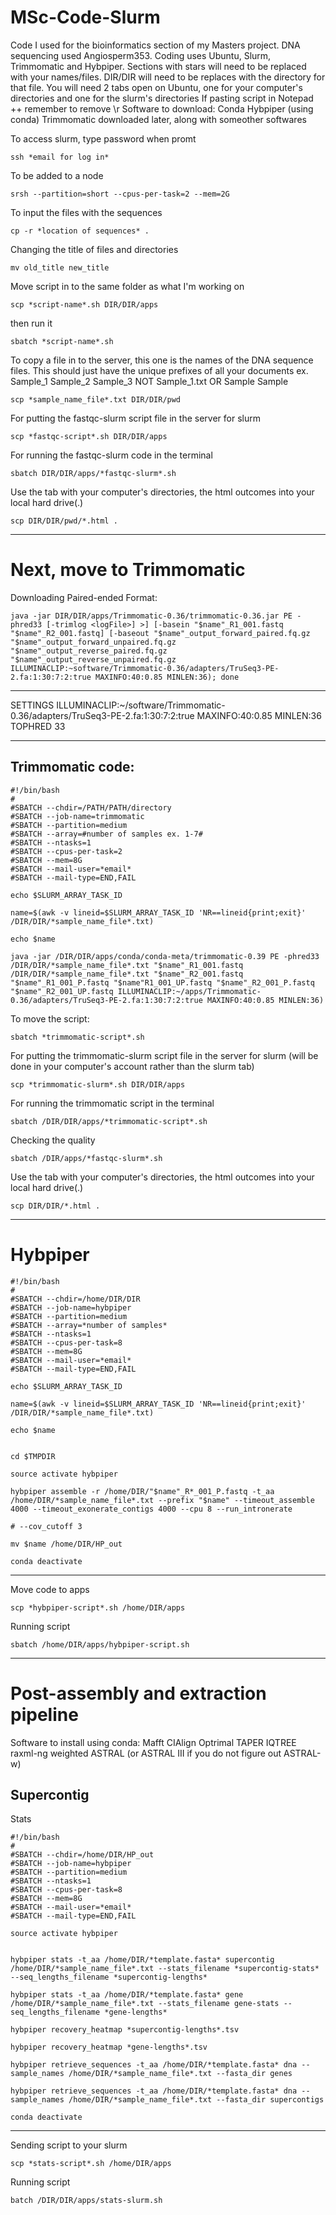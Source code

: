 # MSc-Code-Slurm
Code I used for the bioinformatics section of my Masters project. DNA sequencing used Angiosperm353. Coding uses Ubuntu, Slurm, Trimmomatic and Hybpiper.
Sections with stars will need to be replaced with your names/files.
DIR/DIR will need to be replaces with the directory for that file.
You will need 2 tabs open on Ubuntu, one for your computer's directories and one for the slurm's directories 
If pasting script in Notepad ++ remember to remove \r
Software to download:
Conda
Hybpiper (using conda)
Trimmomatic downloaded later, along with someother softwares

To access slurm, type password when promt
```
ssh *email for log in*
```

To be added to a node
```
srsh --partition=short --cpus-per-task=2 --mem=2G
```

To input the files with the sequences
```
cp -r *location of sequences* .
```

Changing the title of files and directories
```
mv old_title new_title
```

Move script in to the same folder as what I'm working on 
```
scp *script-name*.sh DIR/DIR/apps
```

then run it
```
sbatch *script-name*.sh
```

To copy a file in to the server, this one is the names of the DNA sequence files. This should just have the unique prefixes of all your documents ex. 
Sample_1
Sample_2
Sample_3
NOT
Sample_1.txt
OR
Sample
Sample
```
scp *sample_name_file*.txt DIR/DIR/pwd
```

For putting the fastqc-slurm script file in the server for slurm
```
scp *fastqc-script*.sh DIR/DIR/apps
```

For running the fastqc-slurm code in the terminal
```
sbatch DIR/DIR/apps/*fastqc-slurm*.sh
```

Use the tab with your computer's directories, the html outcomes into your local hard drive(.) 
```
scp DIR/DIR/pwd/*.html .
```
--------------------------------------------------------------------------------------------------------------------------
# Next, move to Trimmomatic

Downloading Paired-ended Format:
```
java -jar DIR/DIR/apps/Trimmomatic-0.36/trimmomatic-0.36.jar PE -phred33 [-trimlog <logFile>] >] [-basein "$name"_R1_001.fastq "$name"_R2_001.fastq] [-baseout "$name"_output_forward_paired.fq.gz "$name"_output_forward_unpaired.fq.gz "$name"_output_reverse_paired.fq.gz "$name"_output_reverse_unpaired.fq.gz ILLUMINACLIP:~software/Trimmomatic-0.36/adapters/TruSeq3-PE-2.fa:1:30:7:2:true MAXINFO:40:0.85 MINLEN:36); done
```
-------------------------------------------------
SETTINGS
ILLUMINACLIP:~/software/Trimmomatic-0.36/adapters/TruSeq3-PE-2.fa:1:30:7:2:true
MAXINFO:40:0.85 
MINLEN:36
TOPHRED 33 

-----------------------
## Trimmomatic code:
```
#!/bin/bash
#
#SBATCH --chdir=/PATH/PATH/directory
#SBATCH --job-name=trimmomatic
#SBATCH --partition=medium
#SBATCH --array=#number of samples ex. 1-7#
#SBATCH --ntasks=1
#SBATCH --cpus-per-task=2
#SBATCH --mem=8G
#SBATCH --mail-user=*email*
#SBATCH --mail-type=END,FAIL

echo $SLURM_ARRAY_TASK_ID

name=$(awk -v lineid=$SLURM_ARRAY_TASK_ID 'NR==lineid{print;exit}' /DIR/DIR/*sample_name_file*.txt)

echo $name

java -jar /DIR/DIR/apps/conda/conda-meta/trimmomatic-0.39 PE -phred33 /DIR/DIR/*sample_name_file*.txt "$name"_R1_001.fastq /DIR/DIR/*sample_name_file*.txt "$name"_R2_001.fastq "$name"_R1_001_P.fastq "$name"R1_001_UP.fastq "$name"_R2_001_P.fastq "$name"_R2_001_UP.fastq ILLUMINACLIP:~/apps/Trimmomatic-0.36/adapters/TruSeq3-PE-2.fa:1:30:7:2:true MAXINFO:40:0.85 MINLEN:36)
```

To move the script:
```
sbatch *trimmomatic-script*.sh
```

For putting the trimmomatic-slurm script file in the server for slurm (will be done in your computer's account rather than the slurm tab)
 ```
 scp *trimmomatic-slurm*.sh DIR/DIR/apps
```

For running the trimmomatic script in the terminal
```
sbatch /DIR/DIR/apps/*trimmomatic-script*.sh
```

Checking the quality
```
sbatch /DIR/apps/*fastqc-slurm*.sh
```

Use the tab with your computer's directories, the html outcomes into your local hard drive(.) 
```
scp DIR/DIR/*.html .
```

----------------------------------------------------------
# Hybpiper

```
#!/bin/bash
#
#SBATCH --chdir=/home/DIR/DIR
#SBATCH --job-name=hybpiper
#SBATCH --partition=medium      
#SBATCH --array=*number of samples*   
#SBATCH --ntasks=1
#SBATCH --cpus-per-task=8
#SBATCH --mem=8G
#SBATCH --mail-user=*email*
#SBATCH --mail-type=END,FAIL

echo $SLURM_ARRAY_TASK_ID

name=$(awk -v lineid=$SLURM_ARRAY_TASK_ID 'NR==lineid{print;exit}' /DIR/DIR/*sample_name_file*.txt)

echo $name


cd $TMPDIR

source activate hybpiper

hybpiper assemble -r /home/DIR/"$name"_R*_001_P.fastq -t_aa /home/DIR/*sample_name_file*.txt --prefix "$name" --timeout_assemble 4000 --timeout_exonerate_contigs 4000 --cpu 8 --run_intronerate

# --cov_cutoff 3

mv $name /home/DIR/HP_out

conda deactivate
```
---------------------
Move code to apps
```
scp *hybpiper-script*.sh /home/DIR/apps
```

Running script
```
sbatch /home/DIR/apps/hybpiper-script.sh
```

----------------------------------------
# Post-assembly and extraction pipeline 
Software to install using conda:
Mafft
CIAlign
Optrimal
TAPER
IQTREE
raxml-ng
weighted ASTRAL (or ASTRAL III if you do not figure out ASTRAL-w)

## Supercontig

Stats
```
#!/bin/bash
#
#SBATCH --chdir=/home/DIR/HP_out
#SBATCH --job-name=hybpiper
#SBATCH --partition=medium      
#SBATCH --ntasks=1
#SBATCH --cpus-per-task=8
#SBATCH --mem=8G
#SBATCH --mail-user=*email*
#SBATCH --mail-type=END,FAIL

source activate hybpiper


hybpiper stats -t_aa /home/DIR/*template.fasta* supercontig /home/DIR/*sample_name_file*.txt --stats_filename *supercontig-stats* --seq_lengths_filename *supercontig-lengths*

hybpiper stats -t_aa /home/DIR/*template.fasta* gene /home/DIR/*sample_name_file*.txt --stats_filename gene-stats --seq_lengths_filename *gene-lengths*

hybpiper recovery_heatmap *supercontig-lengths*.tsv

hybpiper recovery_heatmap *gene-lengths*.tsv

hybpiper retrieve_sequences -t_aa /home/DIR/*template.fasta* dna --sample_names /home/DIR/*sample_name_file*.txt --fasta_dir genes

hybpiper retrieve_sequences -t_aa /home/DIR/*template.fasta* dna --sample_names /home/DIR/*sample_name_file*.txt --fasta_dir supercontigs

conda deactivate
```
-------
Sending script to your slurm
```
scp *stats-script*.sh /home/DIR/apps
```

Running script
```
batch /DIR/DIR/apps/stats-slurm.sh
```


